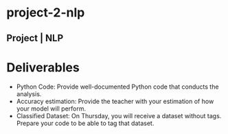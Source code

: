 # project-2-nlp
Project | NLP
------------------------------------------------------------------------------
# Deliverables

   - Python Code: Provide well-documented Python code that conducts the analysis.
   - Accuracy estimation: Provide the teacher with your estimation of how your model will perform.
   - Classified Dataset: On Thursday, you will receive a dataset without tags. Prepare your code to be able to tag that dataset.
